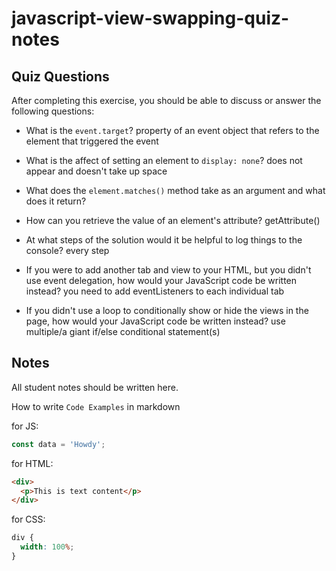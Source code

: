 # javascript-view-swapping-quiz-notes

## Quiz Questions

After completing this exercise, you should be able to discuss or answer the following questions:

- What is the `event.target`?
  property of an event object that refers to the element that triggered the event

- What is the affect of setting an element to `display: none`?
  does not appear and doesn't take up space

- What does the `element.matches()` method take as an argument and what does it return?

- How can you retrieve the value of an element's attribute?
  getAttribute()

- At what steps of the solution would it be helpful to log things to the console?
  every step

- If you were to add another tab and view to your HTML, but you didn't use event delegation, how would your JavaScript code be written instead?
  you need to add eventListeners to each individual tab

- If you didn't use a loop to conditionally show or hide the views in the page, how would your JavaScript code be written instead?
  use multiple/a giant if/else conditional statement(s)

## Notes

All student notes should be written here.

How to write `Code Examples` in markdown

for JS:

```javascript
const data = 'Howdy';
```

for HTML:

```html
<div>
  <p>This is text content</p>
</div>
```

for CSS:

```css
div {
  width: 100%;
}
```

